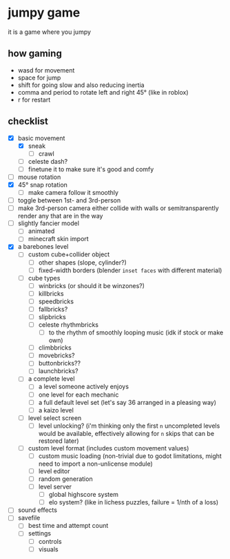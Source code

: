 # jumpy game
it is a game where you jumpy

## how gaming
- wasd for movement
- space for jump
- shift for going slow and also reducing inertia
- comma and period to rotate left and right 45° (like in roblox)
- r for restart

## checklist
- [x] basic movement
	- [x] sneak
		- [ ] crawl
	- [ ] celeste dash?
	- [ ] finetune it to make sure it's good and comfy
- [ ] mouse rotation
- [x] 45° snap rotation
	- [ ] make camera follow it smoothly
- [ ] toggle between 1st- and 3rd-person
- [ ] make 3rd-person camera either collide with walls or semitransparently render any that are in the way
- [ ] slightly fancier model
	- [ ] animated
	- [ ] minecraft skin import
- [x] a barebones level
	- [ ] custom cube+collider object
		- [ ] other shapes (slope, cylinder?)
		- [ ] fixed-width borders (blender `inset faces` with different material)
	- [ ] cube types
		- [ ] winbricks (or should it be winzones?)
		- [ ] killbricks
		- [ ] speedbricks
		- [ ] fallbricks?
		- [ ] slipbricks
		- [ ] celeste rhythmbricks
			- [ ] to the rhythm of smoothly looping music (idk if stock or make own)
		- [ ] climbbricks
		- [ ] movebricks?
		- [ ] buttonbricks??
		- [ ] launchbricks?
	- [ ] a complete level
		- [ ] a level someone actively enjoys
		- [ ] one level for each mechanic
		- [ ] a full default level set (let's say 36 arranged in a pleasing way)
		- [ ] a kaizo level
	- [ ] level select screen
		- [ ] level unlocking? (i'm thinking only the first `n` uncompleted levels would be available, effectively allowing for `n` skips that can be restored later)
	- [ ] custom level format (includes custom movement values)
		- [ ] custom music loading (non-trivial due to godot limitations, might need to import a non-unlicense module)
		- [ ] level editor
		- [ ] random generation
		- [ ] level server
			- [ ] global highscore system
			- [ ] elo system? (like in lichess puzzles, failure = 1/nth of a loss)
- [ ] sound effects
- [ ] savefile
	- [ ] best time and attempt count
	- [ ] settings
		- [ ] controls
		- [ ] visuals
